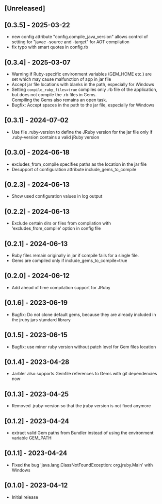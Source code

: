 ## [Unreleased]

## [0.3.5] - 2025-03-22

- new config attribute "config.compile_java_version" allows control of setting for "javac -source and -target" for AOT compilation
- fix typo with smart quotes in config.rb

## [0.3.4] - 2025-03-07

- Warning if Ruby-specific environment variables (GEM_HOME etc.) are set which may cause malfunction of  app in jar file
- Accept jar file locations with blanks in the path, especially for Windows
- Setting `compile_ruby_files=true` compiles only .rb file of the application, but does not compile the .rb files in Gems.<br/>
  Compiling the Gems also remains an open task.
- Bugfix: Accept spaces in the path to the jar file, especially for Windows

## [0.3.1] - 2024-07-02

- Use file .ruby-version to define the JRuby version for the jar file only if .ruby-version contains a valid jRuby version


## [0.3.0] - 2024-06-18

- excludes_from_compile specifies paths as the location in the jar file
- Desupport of configuration attribute include_gems_to_compile

## [0.2.3] - 2024-06-13

- Show used configuration values in log output

## [0.2.2] - 2024-06-13

- Exclude certain dirs or files from compilation with 'excludes_from_compile' option in config file

## [0.2.1] - 2024-06-13

- Ruby files remain originally in jar if compile fails for a single file. 
- Gems are compiled only if include_gems_to_compile=true

## [0.2.0] - 2024-06-12

- Add ahead of time compilation support for JRuby

## [0.1.6] - 2023-06-19

- Bugfix: Do not clone default gems, because they are already included in the jruby jars standard library

## [0.1.5] - 2023-06-15

- Bugfix: use minor ruby version without patch level for Gem files location

## [0.1.4] - 2023-04-28

- Jarbler also supports Gemfile references to Gems with git dependencies now

## [0.1.3] - 2023-04-25

- Removed .jruby-version so that the jruby version is not fixed anymore

## [0.1.2] - 2023-04-24

- extract valid Gem paths from Bundler instead of using the environment variable GEM_PATH

## [0.1.1] - 2023-04-24

- Fixed the bug 'java.lang.ClassNotFoundException: org.jruby.Main' with Windows

## [0.1.0] - 2023-04-12

- Initial release




